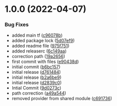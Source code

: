 # 1.0.0 (2022-04-07)


### Bug Fixes

* added main tf ([c96078b](https://github.com/sachinyadavg/aws-atlantis-demo-module/commit/c96078b3ed8e453499954556109dac9043a0767e))
* added package lock ([5d07ef9](https://github.com/sachinyadavg/aws-atlantis-demo-module/commit/5d07ef9623822f01e6de5996aa9d5affa1fae5e3))
* added readme file ([975f751](https://github.com/sachinyadavg/aws-atlantis-demo-module/commit/975f751b6df4500bd6a99064d89fef8fb943eb20))
* added releaserc ([6c149aa](https://github.com/sachinyadavg/aws-atlantis-demo-module/commit/6c149aab7478b2f966c29996786456245a332277))
* correction path ([19a2656](https://github.com/sachinyadavg/aws-atlantis-demo-module/commit/19a2656d6d0d94f5d74c11dda20f0a58497b0965))
* first commit with files ([e90438d](https://github.com/sachinyadavg/aws-atlantis-demo-module/commit/e90438dbc6b43b16e7812230ecbf75255f9a4878))
* initial commit ([b6bc157](https://github.com/sachinyadavg/aws-atlantis-demo-module/commit/b6bc15776830c1705a0e23992516476fbabbf29f))
* initial release ([d761484](https://github.com/sachinyadavg/aws-atlantis-demo-module/commit/d761484d6fba79fec954d358615ff24a55993603))
* initial release ([b2a6be9](https://github.com/sachinyadavg/aws-atlantis-demo-module/commit/b2a6be9b31d04177074a37d005dcb2f3de4481fb))
* initial release ([d2839c0](https://github.com/sachinyadavg/aws-atlantis-demo-module/commit/d2839c0e1ca22d9868cf6208d528d47511e928bb))
* Intial Commit ([9d0273c](https://github.com/sachinyadavg/aws-atlantis-demo-module/commit/9d0273c7db30825e67def61f612edffee3b83a34))
* path correction ([a49a544](https://github.com/sachinyadavg/aws-atlantis-demo-module/commit/a49a5441ea6769d05db7f855da304866616b6e31))
* removed provider from shared module ([c691736](https://github.com/sachinyadavg/aws-atlantis-demo-module/commit/c69173628543e505c3bd158d851e4a8244a30148))

